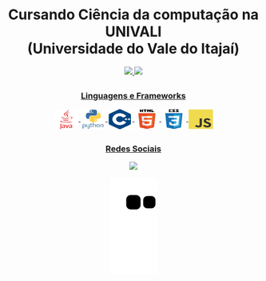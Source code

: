 <h1 align="center">Cursando Ciência da computação na UNIVALI <br/>(Universidade do Vale do Itajaí)</h1>

<div align="center">
  <a href="https://github.com/felipe-apio-Souza">
  <img height="180em" src="https://github-readme-stats.vercel.app/api?username=felipe-apio-Souza&show_icons=true&theme=dark&include_all_commits=true&count_private=true"/>
  <img height="180em" src="https://github-readme-stats.vercel.app/api/top-langs/?username=felipe-apio-Souza&layout=compact&theme=dark%2"/>
</div>
    
  ##
  
<div align="center">
    <h3>Linguagens e Frameworks</h3>
    <img align="center" alt="Java" height="40" width="50" src="https://raw.githubusercontent.com/devicons/devicon/master/icons/java/java-plain-wordmark.svg">
    <img align="center" alt="Python" height="40" width="50" src="https://raw.githubusercontent.com/devicons/devicon/master/icons/python/python-original-wordmark.svg">
    <img align="center" alt="CPP" height="40" width="50" src="https://raw.githubusercontent.com/devicons/devicon/master/icons/cplusplus/cplusplus-plain.svg">
    <img align="center" alt="HTML" height="40" width="50" src="https://raw.githubusercontent.com/devicons/devicon/master/icons/html5/html5-original-wordmark.svg">
    <img align="center" alt="CSS" height="40" width="50" src="https://raw.githubusercontent.com/devicons/devicon/master/icons/css3/css3-original-wordmark.svg">
    <img align="center" alt="JS" height="40" width="50" src="https://raw.githubusercontent.com/devicons/devicon/master/icons/javascript/javascript-original.svg">
</div>
  
  ##
 
<div align="center"> 
  <h3>Redes Sociais</h3>
  <a href="https://www.linkedin.com/in/felipe-apio-de-souza/" target="_blank"><img src="https://img.shields.io/badge/LinkedIn-0077B5?style=for-the-badge&logo=linkedin" target="_blank"></a>

  ![Snake animation](https://github.com/rafaballerini/rafaballerini/blob/output/github-contribution-grid-snake.svg)

</div>
